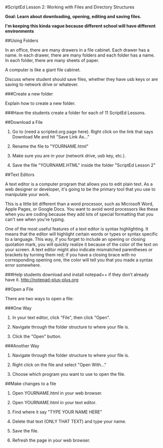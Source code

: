 #ScriptEd Lesson 2: Working with Files and Directory Structures

**Goal: Learn about downloading, opening, editing and saving files.**

**I'm keeping this kinda vague because different school will have different environments**

##Using Folders

In an office, there are many drawers in a file cabinet. Each
drawer has a name. In each drawer, there are many folders
and each folder has a name. In each folder, there are many
sheets of paper.

A computer is like a giant file cabinet.

Discuss where student should save files, whether they have usb keys or are saving to network drive or whatever.

###Create a new folder

Explain how to create a new folder.

###Have the students create a folder for each of 11 ScriptEd Lessons.

##Download a File

1. Go to (need a scripted.org page here). Right click on the link that says Download Me and hit "Save Link As..."

2. Rename the file to "YOURNAME.html"

3. Make sure you are in your (network drive, usb key, etc.).

4. Save the file "YOURNAME.HTML" inside the folder "ScriptEd Lesson 2"

##Text Editors

A text editor is a computer program that allows you to edit plain text. As a web designer or developer, it's going to be the primary tool that you use to manipulate your work.

This is a little bit different than a word processor, such as Microsoft Word, Apple Pages, or Google Docs.
You want to avoid word processors like these when you are coding because they add lots of special formatting that you can't see when you're typing.

One of the most useful features of a text editor is syntax highlighting. It means that the editor will highlight certain words or types or syntax specific to a language. This way, if you forget to include an opening or closing quotation mark, you will quickly realize it because of the color of the text on your screen.  A text editor might also indicate mismatched parentheses or brackets by turning them red; if you have a closing brace with no corresponding opening one, the color will tell you that you made a syntax error somewhere.

###Help students download and install notepad++ if they don't already have it. http://notepad-plus-plus.org

##Open a File

There are two ways to open a file:

###One Way

1. In your text editor, click "File", then click "Open".

2. Navigate through the folder structure to where your file is.

3. Click the "Open" button.

###Another Way

1. Navigate through the folder structure to where your file is. 

2. Right click on the file and select "Open With..."

3. Choose which program you want to use to open the file.

##Make changes to a file

1. Open YOURNAME.html in your web browser.

2. Open YOURNAME.html in your text editor.

3. Find where it say "TYPE YOUR NAME HERE"

4. Delete that text (ONLY THAT TEXT) and type your name.

5. Save the file.

6. Refresh the page in your web browser.
